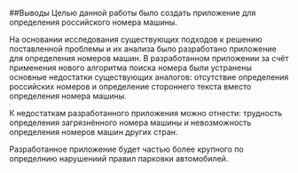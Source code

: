 ##Выводы
Целью данной работы было создать приложение для определения российского номера машины.

На основании исследования существующих подходов к решению поставленной проблемы и их анализа было разработано приложение для определения номеров машин.
В разработанном приложении за счёт применения нового алгоритма поиска номера были устранены основные недостатки существующих аналогов: отсутствие определения российских номеров и определение стороннего текста вместо определения номера машины.

К недостаткам разработанного приложения можно отнести: трудность определения загрязнённого номера машины и невозможность определения номеров машин других стран.

Разработанное приложение будет частью более крупного по определнию нарушениий правил парковки автомобилей.